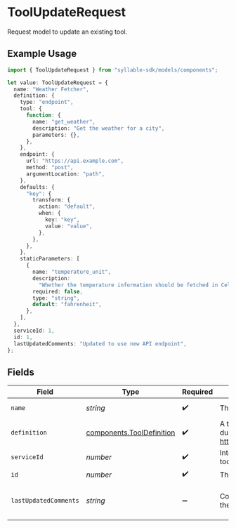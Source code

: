 # ToolUpdateRequest

Request model to update an existing tool.

## Example Usage

```typescript
import { ToolUpdateRequest } from "syllable-sdk/models/components";

let value: ToolUpdateRequest = {
  name: "Weather Fetcher",
  definition: {
    type: "endpoint",
    tool: {
      function: {
        name: "get_weather",
        description: "Get the weather for a city",
        parameters: {},
      },
    },
    endpoint: {
      url: "https://api.example.com",
      method: "post",
      argumentLocation: "path",
    },
    defaults: {
      "key": {
        transform: {
          action: "default",
          when: {
            key: "key",
            value: "value",
          },
        },
      },
    },
    staticParameters: [
      {
        name: "temperature_unit",
        description:
          "Whether the temperature information should be fetched in Celsius or Fahrenheit",
        required: false,
        type: "string",
        default: "fahrenheit",
      },
    ],
  },
  serviceId: 1,
  id: 1,
  lastUpdatedComments: "Updated to use new API endpoint",
};
```

## Fields

| Field                                                                                                        | Type                                                                                                         | Required                                                                                                     | Description                                                                                                  | Example                                                                                                      |
| ------------------------------------------------------------------------------------------------------------ | ------------------------------------------------------------------------------------------------------------ | ------------------------------------------------------------------------------------------------------------ | ------------------------------------------------------------------------------------------------------------ | ------------------------------------------------------------------------------------------------------------ |
| `name`                                                                                                       | *string*                                                                                                     | :heavy_check_mark:                                                                                           | The name of the tool                                                                                         | Weather Fetcher                                                                                              |
| `definition`                                                                                                 | [components.ToolDefinition](../../models/components/tooldefinition.md)                                       | :heavy_check_mark:                                                                                           | A tool that can be called from an LLM during the conversation. See https://docs.syllable.ai/Resources/Tools. |                                                                                                              |
| `serviceId`                                                                                                  | *number*                                                                                                     | :heavy_check_mark:                                                                                           | Internal ID of the service to which the tool belongs                                                         | 1                                                                                                            |
| `id`                                                                                                         | *number*                                                                                                     | :heavy_check_mark:                                                                                           | The internal ID of the tool                                                                                  | 1                                                                                                            |
| `lastUpdatedComments`                                                                                        | *string*                                                                                                     | :heavy_minus_sign:                                                                                           | Comments for the most recent edit to the tool.                                                               | Updated to use new API endpoint                                                                              |